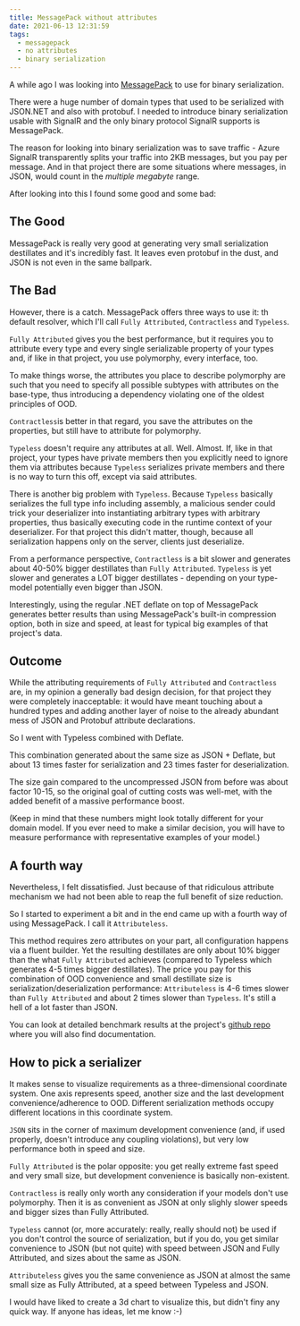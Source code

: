 ```yaml
---
title: MessagePack without attributes
date: 2021-06-13 12:31:59
tags:
  - messagepack
  - no attributes
  - binary serialization
---
```


A while ago I was looking into [MessagePack](https://github.com/neuecc/MessagePack-CSharp) to use for binary serialization. 

There were a huge number of domain types that used to be serialized with JSON.NET and also with protobuf. I needed to introduce binary serialization usable with SignalR and the only binary protocol SignalR supports is MessagePack. 

The reason for looking into binary serialization was to save traffic - Azure SignalR transparently splits your traffic into 2KB messages, but you pay per message. And in that project there are some situations where messages, in JSON, would count in the *multiple megabyte* range. 

After looking into this I found some good and some bad:

## The Good
MessagePack is really very good at generating very small serialization destillates and it's incredibly fast. It leaves even protobuf in the dust, and JSON is not even in the same ballpark. 

## The Bad
However, there is a catch. MessagePack offers three ways to use it: th default resolver, which I'll call `Fully Attributed`, `Contractless` and `Typeless`. 

`Fully Attributed` gives you the best performance, but it requires you to attribute every type and every single serializable property of your types and, if like in that project, you use polymorphy, every interface, too. 

To make things worse, the attributes you place to describe polymorphy are such that you need to specify all possible subtypes with attributes on the base-type, thus introducing a dependency violating one of the oldest principles of OOD.

`Contractless`is better in that regard, you save the attributes on the properties, but still have to attribute for polymorphy.

`Typeless` doesn't require any attributes at all. Well. Almost. If, like in that project, your types have private members then you explicitly need to ignore them via attributes because `Typeless` serializes private members and there is no way to turn this off, except via said attributes. 

There is another big problem with `Typeless`. Because `Typeless` basically serializes the full type info including assembly, a malicious sender could trick your deserializer into instantiating arbitrary types with arbitrary properties, thus basically executing code in the runtime context of your deserializer. For that project this didn't matter, though, because all serialization happens only on the server, clients just deserialize.

From a performance perspective, `Contractless` is a bit slower and generates about 40-50% bigger destillates than `Fully Attributed`. `Typeless` is yet slower and generates a LOT bigger destillates - depending on your type-model potentially even bigger than JSON.

Interestingly, using the regular .NET deflate on top of MessagePack generates better results than using MessagePack's built-in compression option, both in size and speed, at least for typical big examples of that project's data. 

## Outcome
While the attributing requirements of `Fully Attributed` and `Contractless` are, in my opinion a generally bad design decision, for that project they were completely inacceptable: it would have meant touching about a hundred types and adding another layer of noise to the already abundant mess of JSON and Protobuf attribute declarations. 

So I went with Typeless combined with Deflate.

This combination generated about the same size as JSON + Deflate, but about 13 times faster for serialization and 23 times faster for deserialization. 

The size gain compared to the uncompressed JSON from before was about factor 10-15, so the original goal of cutting costs was well-met, with the added benefit of a massive performance boost.

(Keep in mind that these numbers might look totally different for your domain model. If you ever need to make a similar decision, you will have to measure  performance with representative examples of your model.)


## A fourth way
Nevertheless, I felt dissatisfied. Just because of that ridiculous attribute mechanism we had not been able to reap the full benefit of size reduction. 

So I started to experiment a bit and in the end came up with a fourth way of using MessagePack. I call it `Attributeless`. 

This method requires zero attributes on your part, all configuration happens via a fluent builder. Yet the resulting destillates are only about 10% bigger than the what `Fully Attributed` achieves (compared to Typeless which generates 4-5 times bigger destillates).
The price you pay for this combination of OOD convenience and small destillate size is serialization/deserialization performance: `Attributeless` is 4-6 times slower than `Fully Attributed` and about 2 times slower than `Typeless`. It's still a hell of a lot faster than JSON.

You can look at detailed benchmark results at the project's [github repo](https://github.com/ModernRonin/MessagePack.Attributeless) where you will also find documentation.


## How to pick a serializer
It makes sense to visualize requirements as a three-dimensional coordinate system. One axis represents speed, another size and the last development convenience/adherence to OOD. Different serialization methods occupy different locations in this coordinate system.

`JSON` sits in the corner of maximum development convenience (and, if used properly, doesn't introduce any coupling violations), but very low performance both in speed and size.

`Fully Attributed` is the polar opposite: you get really extreme fast speed and very small size, but development convenience is basically non-existent. 

`Contractless` is really only worth any consideration if your models don't use polymorphy. Then it is as convenient as JSON at only slighly slower speeds and bigger sizes than Fully Attributed. 

`Typeless` cannot (or, more accurately: really, really should not) be used if you don't control the source of serialization, but if you do, you get similar convenience to JSON (but not quite) with speed between JSON and Fully Attributed, and sizes about the same as JSON.

`Attributeless` gives you the same convenience as JSON at almost the same small size as Fully Attributed, at a speed between Typeless and JSON.

I would have liked to create a 3d chart to visualize this, but didn't finy any quick way. If anyone has ideas, let me know :-)